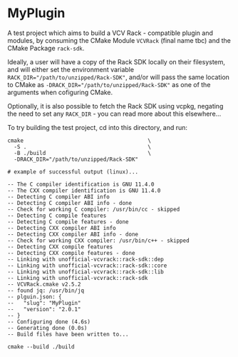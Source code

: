 # MyPlugin

A test project which aims to build a VCV Rack - compatible plugin and modules, by consuming the CMake Module `VCVRack` (final name tbc) and the CMake Package `rack-sdk`.

Ideally, a user will have a copy of the Rack SDK locally on their filesystem, and will either set the environment variable `RACK_DIR="/path/to/unzipped/Rack-SDK"`, and/or will pass the same location to CMake as `-DRACK_DIR="/path/to/unzipped/Rack-SDK"` as one of the arguments when cofiguring CMake.

Optionally, it is also possible to fetch the Rack SDK using vcpkg, negating the need to set any `RACK_DIR` - you can read more about this elsewhere...

To try building the test project, cd into this directory, and run:

```shell
cmake                                       \
  -S .                                      \
  -B ./build                                \
  -DRACK_DIR="/path/to/unzipped/Rack-SDK"

# example of successful output (linux)...

-- The C compiler identification is GNU 11.4.0
-- The CXX compiler identification is GNU 11.4.0
-- Detecting C compiler ABI info
-- Detecting C compiler ABI info - done
-- Check for working C compiler: /usr/bin/cc - skipped
-- Detecting C compile features
-- Detecting C compile features - done
-- Detecting CXX compiler ABI info
-- Detecting CXX compiler ABI info - done
-- Check for working CXX compiler: /usr/bin/c++ - skipped
-- Detecting CXX compile features
-- Detecting CXX compile features - done
-- Linking with unofficial-vcvrack::rack-sdk::dep
-- Linking with unofficial-vcvrack::rack-sdk::core
-- Linking with unofficial-vcvrack::rack-sdk::lib
-- Linking with unofficial-vcvrack::rack-sdk
-- VCVRack.cmake v2.5.2
-- found jq: /usr/bin/jq
-- plguin.json: {
--   "slug": "MyPlugin"
--   "version": "2.0.1"
-- }
-- Configuring done (4.6s)
-- Generating done (0.0s)
-- Build files have been written to...
```

```shell
cmake --build ./build
```
